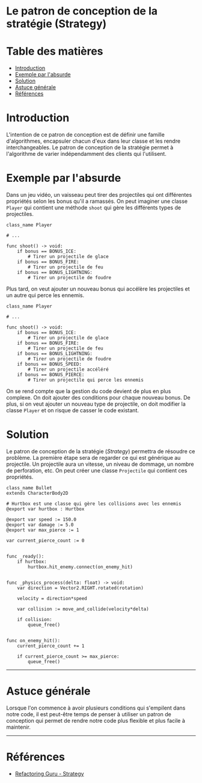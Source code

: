 <!-- 
Leçon sur le patron de conception Strategy appliqué à Godot.

Idées de contre-exemples :
- Utilisation d'une seule attaque et ensuite ajouter d'autres attaques à l'intérieur de la classe

Idées de propos :
- Utilisation de différentes attaques
- Utilisation de différentes IA
- Utilisation de bonus pour les armes
-->

# Le patron de conception de la stratégie (Strategy) <!-- omit in toc -->

# Table des matières <!-- omit in toc -->
- [Introduction](#introduction)
- [Exemple par l'absurde](#exemple-par-labsurde)
- [Solution](#solution)
- [Astuce générale](#astuce-générale)
- [Références](#références)

# Introduction
L'intention de ce patron de conception est de définir une famille d'algorithmes, encapsuler chacun d'eux dans leur classe et les rendre interchangeables. Le patron de conception de la stratégie permet à l'algorithme de varier indépendamment des clients qui l'utilisent.

# Exemple par l'absurde
Dans un jeu vidéo, un vaisseau peut tirer des projectiles qui ont différentes propriétés selon les bonus qu'il a ramassés. On peut imaginer une classe `Player` qui contient une méthode `shoot` qui gère les différents types de projectiles.

```gdscript
class_name Player

# ...

func shoot() -> void:
    if bonus == BONUS_ICE:
        # Tirer un projectile de glace
    if bonus == BONUS_FIRE:
        # Tirer un projectile de feu
    if bonus == BONUS_LIGHTNING:
        # Tirer un projectile de foudre    
```

Plus tard, on veut ajouter un nouveau bonus qui accélère les projectiles et un autre qui perce les ennemis.

```gdscript
class_name Player

# ...

func shoot() -> void:
    if bonus == BONUS_ICE:
        # Tirer un projectile de glace
    if bonus == BONUS_FIRE:
        # Tirer un projectile de feu
    if bonus == BONUS_LIGHTNING:
        # Tirer un projectile de foudre
    if bonus == BONUS_SPEED:
        # Tirer un projectile accéléré
    if bonus == BONUS_PIERCE:
        # Tirer un projectile qui perce les ennemis
```

On se rend compte que la gestion du code devient de plus en plus complexe. On doit ajouter des conditions pour chaque nouveau bonus. De plus, si on veut ajouter un nouveau type de projectile, on doit modifier la classe `Player` et on risque de casser le code existant.

# Solution
Le patron de conception de la stratégie (*Strategy*) permettra de résoudre ce problème. La première étape sera de regarder ce qui est générique au projectile. Un projectile aura un vitesse, un niveau de dommage, un nombre de perforation, etc. On peut créer une classe `Projectile` qui contient ces propriétés.

```gdscript
class_name Bullet
extends CharacterBody2D

# Hurtbox est une classe qui gère les collisions avec les ennemis
@export var hurtbox : Hurtbox

@export var speed := 150.0
@export var damage := 5.0
@export var max_pierce := 1

var current_pierce_count := 0


func _ready():
	if hurtbox:
		hurtbox.hit_enemy.connect(on_enemy_hit)


func _physics_process(delta: float) -> void:
	var direction = Vector2.RIGHT.rotated(rotation)
	
	velocity = direction*speed
	
	var collision := move_and_collide(velocity*delta)
	
	if collision:
		queue_free()


func on_enemy_hit():
	current_pierce_count += 1
	
	if current_pierce_count >= max_pierce:
		queue_free()
```





---

# Astuce générale
Lorsque l'on commence à avoir plusieurs conditions qui s'empilent dans notre code, il est peut-être temps de penser à utiliser un patron de conception qui permet de rendre notre code plus flexible et plus facile à maintenir.

---

# Références
- [Refactoring Guru - Strategy](https://refactoring.guru/design-patterns/strategy)